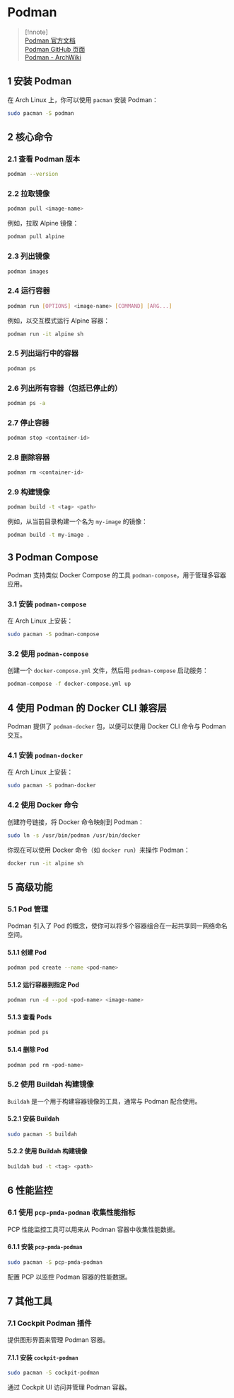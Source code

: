 # Podman

> [!nnote]  
> [Podman 官方文档](https://podman.io/getting-started)  
> [Podman GitHub 页面](https://github.com/containers/podman)  
> [Podman - ArchWiki](https://wiki.archlinux.org/title/Podman)

## 1 安装 Podman

在 Arch Linux 上，你可以使用 `pacman` 安装 Podman：

```bash
sudo pacman -S podman
```

## 2 核心命令

### 2.1 查看 Podman 版本

```bash
podman --version
```

### 2.2 拉取镜像

```bash
podman pull <image-name>
```

例如，拉取 Alpine 镜像：

```bash
podman pull alpine
```

### 2.3 列出镜像

```bash
podman images
```

### 2.4 运行容器

```bash
podman run [OPTIONS] <image-name> [COMMAND] [ARG...]
```

例如，以交互模式运行 Alpine 容器：

```bash
podman run -it alpine sh
```

### 2.5 列出运行中的容器

```bash
podman ps
```

### 2.6 列出所有容器（包括已停止的）

```bash
podman ps -a
```

### 2.7 停止容器

```bash
podman stop <container-id>
```

### 2.8 删除容器

```bash
podman rm <container-id>
```

### 2.9 构建镜像

```bash
podman build -t <tag> <path>
```

例如，从当前目录构建一个名为 `my-image` 的镜像：

```bash
podman build -t my-image .
```

## 3 Podman Compose

Podman 支持类似 Docker Compose 的工具 `podman-compose`，用于管理多容器应用。

### 3.1 安装 `podman-compose`

在 Arch Linux 上安装：

```bash
sudo pacman -S podman-compose
```

### 3.2 使用 `podman-compose`

创建一个 `docker-compose.yml` 文件，然后用 `podman-compose` 启动服务：

```bash
podman-compose -f docker-compose.yml up
```

## 4 使用 Podman 的 Docker CLI 兼容层

Podman 提供了 `podman-docker` 包，以便可以使用 Docker CLI 命令与 Podman 交互。

### 4.1 安装 `podman-docker`

在 Arch Linux 上安装：

```bash
sudo pacman -S podman-docker
```

### 4.2 使用 Docker 命令

创建符号链接，将 Docker 命令映射到 Podman：

```bash
sudo ln -s /usr/bin/podman /usr/bin/docker
```

你现在可以使用 Docker 命令（如 `docker run`）来操作 Podman：

```bash
docker run -it alpine sh
```

## 5 高级功能

### 5.1 Pod 管理

Podman 引入了 Pod 的概念，使你可以将多个容器组合在一起共享同一网络命名空间。

#### 5.1.1 创建 Pod

```bash
podman pod create --name <pod-name>
```

#### 5.1.2 运行容器到指定 Pod

```bash
podman run -d --pod <pod-name> <image-name>
```

#### 5.1.3 查看 Pods

```bash
podman pod ps
```

#### 5.1.4 删除 Pod

```bash
podman pod rm <pod-name>
```

### 5.2 使用 Buildah 构建镜像

`Buildah` 是一个用于构建容器镜像的工具，通常与 Podman 配合使用。

#### 5.2.1 安装 Buildah

```bash
sudo pacman -S buildah
```

#### 5.2.2 使用 Buildah 构建镜像

```bash
buildah bud -t <tag> <path>
```

## 6 性能监控

### 6.1 使用 `pcp-pmda-podman` 收集性能指标

PCP 性能监控工具可以用来从 Podman 容器中收集性能数据。

#### 6.1.1 安装 `pcp-pmda-podman`

```bash
sudo pacman -S pcp-pmda-podman
```

配置 PCP 以监控 Podman 容器的性能数据。

## 7 其他工具

### 7.1 Cockpit Podman 插件

提供图形界面来管理 Podman 容器。

#### 7.1.1 安装 `cockpit-podman`

```bash
sudo pacman -S cockpit-podman
```

通过 Cockpit UI 访问并管理 Podman 容器。
